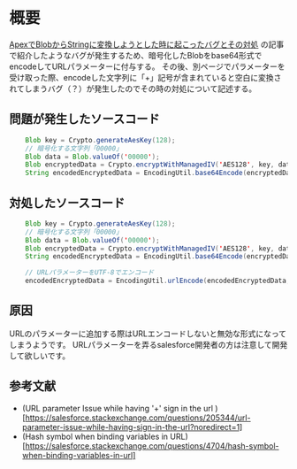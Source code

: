 # 概要

[ApexでBlobからStringに変換しようとした時に起こったバグとその対処](https://qiita.com/10kaoru12/items/1594a28f5e15b3e02c15)
の記事で紹介したようなバグが発生するため、暗号化したBlobをbase64形式でencodeしてURLパラメーターに付与する。
その後、別ページでパラメーターを受け取った際、encodeした文字列に「+」記号が含まれていると空白に変換されてしまうバグ（？）が発生したのでその時の対処について記述する。

## 問題が発生したソースコード

```java
    Blob key = Crypto.generateAesKey(128);
    // 暗号化する文字列「00000」
    Blob data = Blob.valueOf('00000');
    Blob encryptedData = Crypto.encryptWithManagedIV('AES128', key, data);
    String encodedEncryptedData = EncodingUtil.base64Encode(encryptedData);
```

## 対処したソースコード

```java
    Blob key = Crypto.generateAesKey(128);
    // 暗号化する文字列「00000」
    Blob data = Blob.valueOf('00000');
    Blob encryptedData = Crypto.encryptWithManagedIV('AES128', key, data);
    String encodedEncryptedData = EncodingUtil.base64Encode(encryptedData);

    // URLパラメーターをUTF-8でエンコード
    encodedEncryptedData = EncodingUtil.urlEncode(encodedEncryptedData, 'UTF-8');
```

## 原因

URLのパラメーターに追加する際はURLエンコードしないと無効な形式になってしまうようです。
URLパラメーターを弄るsalesforce開発者の方は注意して開発して欲しいです。

## 参考文献

- (URL parameter Issue while having '+' sign in the url
)[https://salesforce.stackexchange.com/questions/205344/url-parameter-issue-while-having-sign-in-the-url?noredirect=1]
- (Hash symbol when binding variables in URL)[https://salesforce.stackexchange.com/questions/4704/hash-symbol-when-binding-variables-in-url]